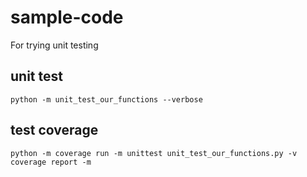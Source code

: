 # sample-code
For trying unit testing

## unit test
```
python -m unit_test_our_functions --verbose
```

## test coverage
```
python -m coverage run -m unittest unit_test_our_functions.py -v
coverage report -m
```

